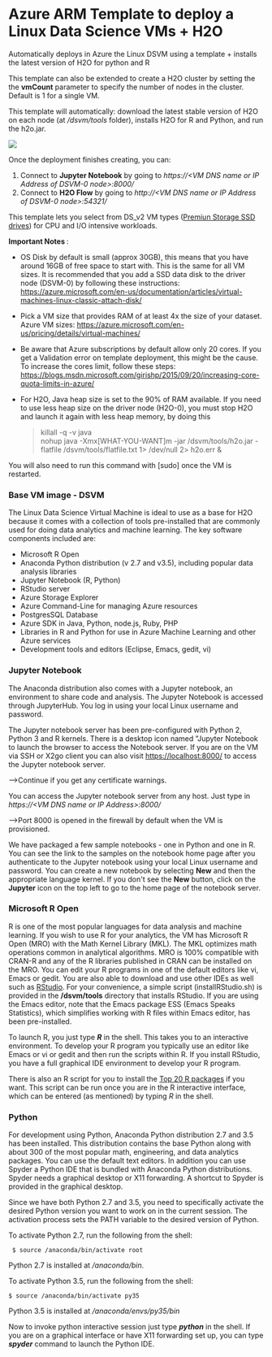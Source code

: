 # Azure ARM Template to deploy a Linux Data Science VMs + H2O
Automatically deploys in Azure the Linux DSVM using a template + installs the latest version of H2O for python and R


This template can also be extended to create a H2O cluster by setting the the <b>vmCount</b> parameter to specify the number of nodes in the cluster. Default is 1 for a single VM.

This template will automatically: download the latest stable version of H2O on each node (at */dsvm/tools* folder), installs H2O for R and Python, and run the h2o.jar.

<a href="https://portal.azure.com/#create/Microsoft.Template/uri/https://github.com/JHerna17/H2O-Azure-Templates/master/azuredeploy.json" target="_blank">
    <img src="http://azuredeploy.net/deploybutton.png"/>
</a>


Once the deployment finishes creating, you can:

1) Connect to <b>Jupyter Notebook</b> by going to *https://\<VM DNS name or IP Address of DSVM-0 node\>:8000/*</br>
2) Connect to <b> H2O Flow</b> by going to *http://\<VM DNS name or IP Address of DSVM-0 node\>:54321/*

This template lets you select from DS_v2 VM types (<a href="https://azure.microsoft.com/en-us/documentation/articles/storage-premium-storage/" target="_blank">Premiun Storage SSD drives</a>) for CPU and I/O intensive workloads.


<b>Important Notes </b>:<br>
- OS Disk by default is small (approx 30GB), this means that you have around 16GB of free space to start with. This is the same for all VM sizes. It is recommended that you add a SSD data disk to the driver node (DSVM-0) by following these instructions: https://azure.microsoft.com/en-us/documentation/articles/virtual-machines-linux-classic-attach-disk/
- Pick a VM size that provides RAM of at least 4x the size of your dataset. Azure VM sizes: https://azure.microsoft.com/en-us/pricing/details/virtual-machines/
- Be aware that Azure subscriptions by default allow only 20 cores. If you get a Validation error on template deployment, this might be the cause. To increase the cores limit, follow these steps: https://blogs.msdn.microsoft.com/girishp/2015/09/20/increasing-core-quota-limits-in-azure/
- For H2O, Java heap size is set to the 90% of RAM available. If you need to use less heap size on the driver node (H2O-0), you must stop H2O and launch it again with less heap memory, by doing this

	> killall -q -v java <br>
	> nohup java -Xmx[WHAT-YOU-WANT]m -jar /dsvm/tools/h2o.jar -flatfile /dsvm/tools/flatfile.txt 1> /dev/null 2> h2o.err &

You will also need to run this command with [sudo] once the VM is restarted.

### Base VM image - DSVM

The Linux Data Science Virtual Machine is ideal to use as a base for H2O because it comes with a collection of tools pre-installed that are commonly used for doing data analytics and machine learning. The key software components included are:

- Microsoft R Open
- Anaconda Python distribution (v 2.7 and v3.5), including popular data analysis libraries
- Jupyter Notebook (R, Python)
- RStudio server
- Azure Storage Explorer
- Azure Command-Line for managing Azure resources
- PostgresSQL Database
- Azure SDK in Java, Python, node.js, Ruby, PHP
- Libraries in R and Python for use in Azure Machine Learning and other Azure services
- Development tools and editors (Eclipse, Emacs, gedit, vi)

### Jupyter Notebook 

The Anaconda distribution also comes with a Jupyter notebook, an environment to share code and analysis. The Jupyter Notebook is accessed through JupyterHub. You log in using your local Linux username and password.

The Jupyter notebook server has been pre-configured with Python 2, Python 3 and R kernels. There is a desktop icon named "Jupyter Notebook to launch the browser to access the Notebook server. If you are on the VM via SSH or X2go client you can also visit [https://localhost:8000/](https://localhost:8000/) to access the Jupyter notebook server.

-->Continue if you get any certificate warnings. 

You can access the Jupyter notebook server from any host. Just type in *https://\<VM DNS name or IP Address\>:8000/* 

-->Port 8000 is opened in the firewall by default when the VM is provisioned.

We have packaged a few sample notebooks - one in Python and one in R. You can see the link to the samples on the notebook home page after you authenticate to the Jupyter notebook using your local Linux username and password. You can create a new notebook by selecting **New** and then the appropriate language kernel. If you don't see the **New** button, click on the **Jupyter** icon on the top left to go to the home page of the notebook server. 

### Microsoft R Open 
R is one of the most popular languages for data analysis and machine learning. If you wish to use R for your analytics, the VM has Microsoft R Open (MRO) with the Math Kernel Library (MKL). The MKL optimizes math operations common in analytical algorithms. MRO is 100% compatible with CRAN-R and any of the R libraries published in CRAN can be installed on the MRO. You can edit your R programs in one of the default editors like vi, Emacs or gedit. You are also able to download and use other IDEs as well such as [RStudio](http://www.rstudio.com). For your convenience, a simple script (installRStudio.sh) is provided in the **/dsvm/tools** directory that installs RStudio. If you are using the Emacs editor, note that the Emacs package ESS (Emacs Speaks Statistics), which simplifies working with R files within Emacs editor, has been pre-installed. 

To launch R, you just type ***R*** in the shell. This takes you to an interactive environment. To develop your R program you typically use an editor like Emacs or vi or gedit and then run the scripts within R. If you install RStudio, you have a full graphical IDE environment to develop your R program. 

There is also an R script for you to install the [Top 20 R packages](http://www.kdnuggets.com/2015/06/top-20-r-packages.html) if you want. This script can be run once you are in the R interactive interface, which can be entered (as mentioned) by typing *R* in the shell.  

### Python
For development using Python, Anaconda Python distribution 2.7 and 3.5 has been installed. This distribution contains the base Python along with about 300 of the most popular math, engineering, and data analytics packages. You can use the default text editors. In addition you can use Spyder a Python IDE that is bundled with Anaconda Python distributions. Spyder needs a graphical desktop or X11 forwarding. A shortcut to Spyder is provided in the graphical desktop. 

Since we have both Python 2.7 and 3.5, you need to specifically activate the desired Python version you want to work on in the current session. The activation process sets the PATH variable to the desired version of Python. 

To activate Python 2.7, run the following from the shell:

	 $ source /anaconda/bin/activate root

Python 2.7 is installed at */anaconda/bin*. 

To activate Python 3.5, run the following from the shell:

	$ source /anaconda/bin/activate py35


Python 3.5 is installed at */anaconda/envs/py35/bin*

Now to invoke python interactive session just type ***python*** in the shell. If you are on a graphical interface or have X11 forwarding set up, you can type ***spyder*** command to launch the Python IDE. 
